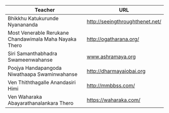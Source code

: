 
 Teacher | URL
------------ | -------------
Bhikkhu Katukurunde Nyanananda | http://seeingthroughthenet.net/
Most Venerable Rerukane Chandawimala Maha Nayaka Thero | http://ogatharana.org/
Siri Samanthabhadra Swameenwahanse | www.ashramaya.org
Poojya Handapangoda Niwathaapa Swaminwahanse | http://dharmayaiobai.org
Ven Thiththagalle Anandasiri Himi | http://mmbbss.com/
Ven Waharaka Abayarathanalankara Thero | https://waharaka.com/
